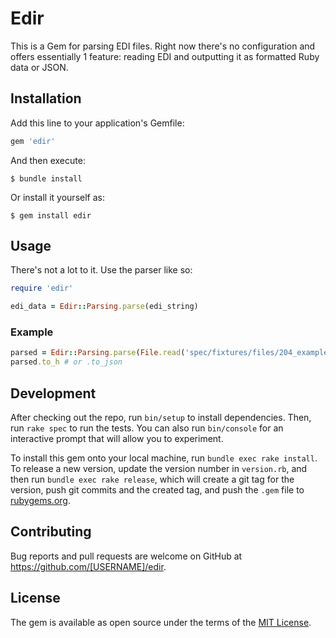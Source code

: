 # Edir

This is a Gem for parsing EDI files. Right now there's no configuration and offers essentially 1 feature: reading EDI and outputting it as formatted Ruby data or JSON.

## Installation

Add this line to your application's Gemfile:

```ruby
gem 'edir'
```

And then execute:

    $ bundle install

Or install it yourself as:

    $ gem install edir

## Usage

There's not a lot to it. Use the parser like so:

```ruby
require 'edir'

edi_data = Edir::Parsing.parse(edi_string)
```

### Example
```ruby
parsed = Edir::Parsing.parse(File.read('spec/fixtures/files/204_example_1.txt'))
parsed.to_h # or .to_json
```

## Development

After checking out the repo, run `bin/setup` to install dependencies. Then, run `rake spec` to run the tests. You can also run `bin/console` for an interactive prompt that will allow you to experiment.

To install this gem onto your local machine, run `bundle exec rake install`. To release a new version, update the version number in `version.rb`, and then run `bundle exec rake release`, which will create a git tag for the version, push git commits and the created tag, and push the `.gem` file to [rubygems.org](https://rubygems.org).

## Contributing

Bug reports and pull requests are welcome on GitHub at https://github.com/[USERNAME]/edir.

## License

The gem is available as open source under the terms of the [MIT License](https://opensource.org/licenses/MIT).
